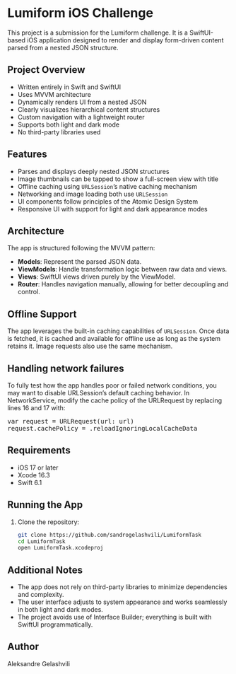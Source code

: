# Lumiform iOS Challenge

This project is a submission for the Lumiform challenge. It is a SwiftUI-based iOS application designed to render and display form-driven content parsed from a nested JSON structure.

## Project Overview

- Written entirely in Swift and SwiftUI
- Uses MVVM architecture
- Dynamically renders UI from a nested JSON
- Clearly visualizes hierarchical content structures
- Custom navigation with a lightweight router
- Supports both light and dark mode
- No third-party libraries used

## Features

- Parses and displays deeply nested JSON structures
- Image thumbnails can be tapped to show a full-screen view with title
- Offline caching using `URLSession`’s native caching mechanism
- Networking and image loading both use `URLSession`
- UI components follow principles of the Atomic Design System
- Responsive UI with support for light and dark appearance modes

## Architecture

The app is structured following the MVVM pattern:

- **Models**: Represent the parsed JSON data.
- **ViewModels**: Handle transformation logic between raw data and views.
- **Views**: SwiftUI views driven purely by the ViewModel.
- **Router**: Handles navigation manually, allowing for better decoupling and control.

## Offline Support

The app leverages the built-in caching capabilities of `URLSession`. Once data is fetched, it is cached and available for offline use as long as the system retains it. Image requests also use the same mechanism.

## Handling network failures

To fully test how the app handles poor or failed network conditions, you may want to disable URLSession’s default caching behavior.
In NetworkService, modify the cache policy of the URLRequest by replacing lines 16 and 17 with:
<pre>
var request = URLRequest(url: url)
request.cachePolicy = .reloadIgnoringLocalCacheData
</pre>


## Requirements

- iOS 17 or later
- Xcode 16.3
- Swift 6.1

## Running the App

1. Clone the repository:
   ```bash
   git clone https://github.com/sandrogelashvili/LumiformTask
   cd LumiformTask
   open LumiformTask.xcodeproj

## Additional Notes

-	The app does not rely on third-party libraries to minimize dependencies and complexity.
-	The user interface adjusts to system appearance and works seamlessly in both light and dark modes.
-	The project avoids use of Interface Builder; everything is built with SwiftUI programmatically.

## Author

Aleksandre Gelashvili
